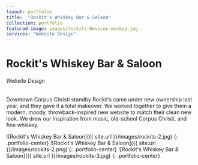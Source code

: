 ```yaml
---
layout: portfolio
title:  "Rockit's Whiskey Bar & Saloon"
collection: portfolio
featured-image: images/rockits-Devices-mockup.jpg
services: "Website Design"
---
```


<div class="portfolio-words">
<h1>Rockit's Whiskey Bar & Saloon</h1>
<h6>Website Design</h6>
<p>Downtown Corpus Christi standby Rockit’s came under new ownership last year, and they gave it a total makeover. We worked together to give them a modern, moody, throwback-inspired new website to match their clean new look. We drew our inspiration from music, old-school Corpus Christi, and fine whiskey.</p>
</div>


![Rockit's Whiskey Bar & Saloon]({{ site.url }}/images/rockits-2.jpg)
{: .portfolio-center}
![Rockit's Whiskey Bar & Saloon]({{ site.url }}/images/rockits-2.png)
{: .portfolio-center}
![Rockit's Whiskey Bar & Saloon]({{ site.url }}/images/rockits-3.jpg)
{: .portfolio-center}
